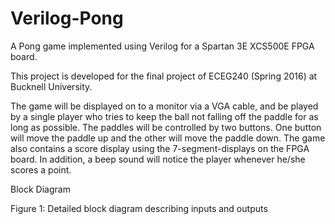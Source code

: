 # Verilog-Pong
A Pong game implemented using Verilog for a Spartan 3E XCS500E FPGA board.

This project is developed for the final project of ECEG240 (Spring 2016) at Bucknell University.

The game will be displayed on to a monitor via a VGA cable, and be played by a single player who tries to keep the ball not falling off the paddle for as long as possible. The paddles will be controlled by two buttons. One button will move the paddle up and the other will move the paddle down. The game also contains a score display using the 7-segment-displays on the FPGA board. In addition, a beep sound will notice the player whenever he/she scores a point.

Block Diagram


Figure 1: Detailed block diagram describing inputs and outputs
